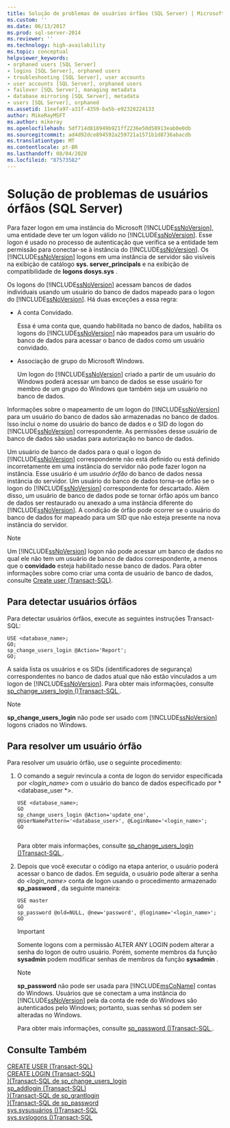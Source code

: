 ```yaml
---
title: Solução de problemas de usuários órfãos (SQL Server) | Microsoft Docs
ms.custom: ''
ms.date: 06/13/2017
ms.prod: sql-server-2014
ms.reviewer: ''
ms.technology: high-availability
ms.topic: conceptual
helpviewer_keywords:
- orphaned users [SQL Server]
- logins [SQL Server], orphaned users
- troubleshooting [SQL Server], user accounts
- user accounts [SQL Server], orphaned users
- failover [SQL Server], managing metadata
- database mirroring [SQL Server], metadata
- users [SQL Server], orphaned
ms.assetid: 11eefa97-a31f-4359-ba5b-e92328224133
author: MikeRayMSFT
ms.author: mikeray
ms.openlocfilehash: 5df714d818949b921ff2236e50d58913eab0e0db
ms.sourcegitcommit: ad4d92dce894592a259721a1571b1d8736abacdb
ms.translationtype: MT
ms.contentlocale: pt-BR
ms.lasthandoff: 08/04/2020
ms.locfileid: "87573582"
---
```

# <a name="troubleshoot-orphaned-users-sql-server"></a>Solução de problemas de usuários órfãos (SQL Server)
  Para fazer logon em uma instância do Microsoft [!INCLUDE[ssNoVersion](../../includes/ssnoversion-md.md)], uma entidade deve ter um logon válido no [!INCLUDE[ssNoVersion](../../includes/ssnoversion-md.md)]. Esse logon é usado no processo de autenticação que verifica se a entidade tem permissão para conectar-se à instância do [!INCLUDE[ssNoVersion](../../includes/ssnoversion-md.md)]. Os [!INCLUDE[ssNoVersion](../../includes/ssnoversion-md.md)] logons em uma instância de servidor são visíveis na exibição de catálogo **sys. server_principals** e na exibição de compatibilidade de **logons dosys.sys** .  
  
 Os logons do [!INCLUDE[ssNoVersion](../../includes/ssnoversion-md.md)] acessam bancos de dados individuais usando um usuário do banco de dados mapeado para o logon do [!INCLUDE[ssNoVersion](../../includes/ssnoversion-md.md)]. Há duas exceções a essa regra:  
  
-   A conta Convidado.  
  
     Essa é uma conta que, quando habilitada no banco de dados, habilita os logons do [!INCLUDE[ssNoVersion](../../includes/ssnoversion-md.md)] não mapeados para um usuário do banco de dados para acessar o banco de dados como um usuário convidado.  
  
-   Associação de grupo do Microsoft Windows.  
  
     Um logon do [!INCLUDE[ssNoVersion](../../includes/ssnoversion-md.md)] criado a partir de um usuário do Windows poderá acessar um banco de dados se esse usuário for membro de um grupo do Windows que também seja um usuário no banco de dados.  
  
 Informações sobre o mapeamento de um logon do [!INCLUDE[ssNoVersion](../../includes/ssnoversion-md.md)] para um usuário do banco de dados são armazenadas no banco de dados. Isso inclui o nome do usuário do banco de dados e o SID do logon do [!INCLUDE[ssNoVersion](../../includes/ssnoversion-md.md)] correspondente. As permissões desse usuário de banco de dados são usadas para autorização no banco de dados.  
  
 Um usuário de banco de dados para o qual o logon do [!INCLUDE[ssNoVersion](../../includes/ssnoversion-md.md)] correspondente não está definido ou está definido incorretamente em uma instância do servidor não pode fazer logon na instância. Esse usuário é um *usuário órfão* do banco de dados nessa instância do servidor. Um usuário do banco de dados torna-se órfão se o logon do [!INCLUDE[ssNoVersion](../../includes/ssnoversion-md.md)] correspondente for descartado. Além disso, um usuário de banco de dados pode se tornar órfão após um banco de dados ser restaurado ou anexado a uma instância diferente do [!INCLUDE[ssNoVersion](../../includes/ssnoversion-md.md)]. A condição de órfão pode ocorrer se o usuário do banco de dados for mapeado para um SID que não esteja presente na nova instância do servidor.  
  
> [!NOTE]  
>  Um [!INCLUDE[ssNoVersion](../../includes/ssnoversion-md.md)] logon não pode acessar um banco de dados no qual ele não tem um usuário de banco de dados correspondente, a menos que o **convidado** esteja habilitado nesse banco de dados. Para obter informações sobre como criar uma conta de usuário de banco de dados, consulte [Create user &#40;Transact-SQL&#41;](/sql/t-sql/statements/create-user-transact-sql).  
  
## <a name="to-detect-orphaned-users"></a>Para detectar usuários órfãos  
 Para detectar usuários órfãos, execute as seguintes instruções Transact-SQL:  
  
```  
USE <database_name>;  
GO;   
sp_change_users_login @Action='Report';  
GO;  
```  
  
 A saída lista os usuários e os SIDs (identificadores de segurança) correspondentes no banco de dados atual que não estão vinculados a um logon de [!INCLUDE[ssNoVersion](../../includes/ssnoversion-md.md)]. Para obter mais informações, consulte [sp_change_users_login &#40;&#41;Transact-SQL ](/sql/relational-databases/system-stored-procedures/sp-change-users-login-transact-sql).  
  
> [!NOTE]  
>  **sp_change_users_login** não pode ser usado com [!INCLUDE[ssNoVersion](../../includes/ssnoversion-md.md)] logons criados no Windows.  
  
## <a name="to-resolve-an-orphaned-user"></a>Para resolver um usuário órfão  
 Para resolver um usuário órfão, use o seguinte procedimento:  
  
1.  O comando a seguir revincula a conta de logon do servidor especificada por *<login_name>* com o usuário do banco de dados especificado por *<database_user *>.  
  
    ```  
    USE <database_name>;  
    GO  
    sp_change_users_login @Action='update_one', @UserNamePattern='<database_user>', @LoginName='<login_name>';  
    GO  
  
    ```  
  
     Para obter mais informações, consulte [sp_change_users_login &#40;&#41;Transact-SQL ](/sql/relational-databases/system-stored-procedures/sp-change-users-login-transact-sql).  
  
2.  Depois que você executar o código na etapa anterior, o usuário poderá acessar o banco de dados. Em seguida, o usuário pode alterar a senha do *<login_name>* conta de logon usando o procedimento armazenado **sp_password** , da seguinte maneira:  
  
    ```  
    USE master   
    GO  
    sp_password @old=NULL, @new='password', @loginame='<login_name>';  
    GO  
    ```  
  
    > [!IMPORTANT]  
    >  Somente logons com a permissão ALTER ANY LOGIN podem alterar a senha do logon de outro usuário. Porém, somente membros da função **sysadmin** podem modificar senhas de membros da função **sysadmin** .  
  
    > [!NOTE]  
    >  **sp_password** não pode ser usada para [!INCLUDE[msCoName](../../includes/msconame-md.md)] contas do Windows. Usuários que se conectam a uma instância do [!INCLUDE[ssNoVersion](../../includes/ssnoversion-md.md)] pela da conta de rede do Windows são autenticados pelo Windows; portanto, suas senhas só podem ser alteradas no Windows.  
  
     Para obter mais informações, consulte [sp_password &#40;&#41;Transact-SQL ](/sql/relational-databases/system-stored-procedures/sp-password-transact-sql).  
  
## <a name="see-also"></a>Consulte Também  
 [CREATE USER &#40;Transact-SQL&#41;](/sql/t-sql/statements/create-user-transact-sql)   
 [CREATE LOGIN &#40;Transact-SQL&#41;](/sql/t-sql/statements/create-login-transact-sql)   
 [&#41;&#40;Transact-SQL de sp_change_users_login](/sql/relational-databases/system-stored-procedures/sp-change-users-login-transact-sql)   
 [sp_addlogin &#40;Transact-SQL&#41;](/sql/relational-databases/system-stored-procedures/sp-addlogin-transact-sql)   
 [&#41;&#40;Transact-SQL de sp_grantlogin](/sql/relational-databases/system-stored-procedures/sp-grantlogin-transact-sql)   
 [&#41;&#40;Transact-SQL de sp_password](/sql/relational-databases/system-stored-procedures/sp-password-transact-sql)   
 [sys.sysusuários &#40;&#41;Transact-SQL](/sql/relational-databases/system-compatibility-views/sys-sysusers-transact-sql)   
 [sys.syslogons &#40;&#41;Transact-SQL](/sql/relational-databases/system-compatibility-views/sys-syslogins-transact-sql)  
  
  
